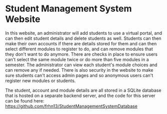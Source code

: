# Student Management System Website
In this website, an administrator will add students to use a virtual portal, and can then edit student details and delete students as well. Students can then make their own accounts
if there are details stored for them and can then select different modules to register to do, and can remove modules that they don't want to do anymore. There are checks in place to
ensure users can't select the same module twice or do more than five modules in a semester. The administrator can view each student's module choices and can remove any if needed.
There is also security in the website to make sure students can't access admin pages and so anonymous users can't register new modules or students.

The student, account and module details are all stored in a SQLite database that is hosted on a separate backend server, and the code for this server can be found here: https://github.com/frhn13/StudentManagementSystemDatabase